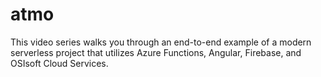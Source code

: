 # atmo
This video series walks you through an end-to-end example of a modern serverless project that utilizes Azure Functions, Angular, Firebase, and OSIsoft Cloud Services.
